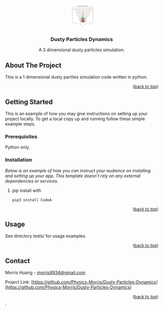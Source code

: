 <div id="top"></div>

<!-- PROJECT LOGO -->
<br />
<div align="center">
  <a href="https://github.com/Physics-Morris/Dusty-Particles-Dynamics">
    <img src="https://github.com/Physics-Morris/Dusty-Particles-Dynamics/blob/main/tests/Fi_refl.png" alt="Logo" width="80" height="80">
  </a>

  <h3 align="center">Dusty Particles Dynamics</h3>

  <p align="center">
    A 3 dimensional dusty particles simulation.
  </p>
</div>


<!-- ABOUT THE PROJECT -->
## About The Project

This is a 1 dimensional dusty partiles simulation code written in python.

<p align="right">(<a href="#top">back to top</a>)</p>



<!-- GETTING STARTED -->
## Getting Started

This is an example of how you may give instructions on setting up your project locally.
To get a local copy up and running follow these simple example steps.

### Prerequisites

Python only.

### Installation

_Below is an example of how you can instruct your audience on installing and setting up your app. This template doesn't rely on any external dependencies or services._

1. pip install with
   ```
   pip3 install CodeA
   ```

<p align="right">(<a href="#top">back to top</a>)</p>


<!-- USAGE EXAMPLES -->
## Usage

See directory tests/ for usage examples.

<p align="right">(<a href="#top">back to top</a>)</p>

## Contact

Morris Huang - morris8934@gmail.com

Project Link: [https://github.com/Physics-Morris/Dusty-Particles-Dynamics](https://github.com/Physics-Morris/Dusty-Particles-Dynamics)

<p align="right">(<a href="#top">back to top</a>)</p>`
